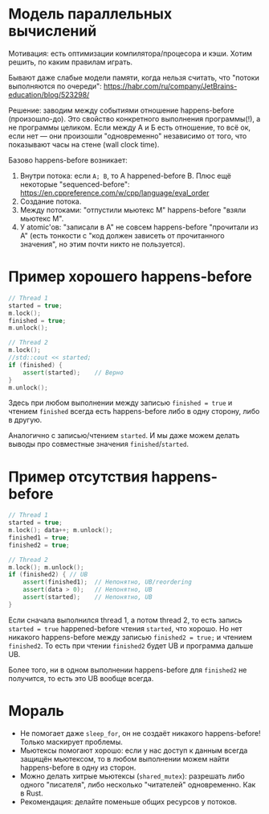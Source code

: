 # Модель параллельных вычислений
Мотивация: есть оптимизации компилятора/процесора и кэши.
Хотим решить, по каким правилам играть.

Бывают даже слабые модели памяти, когда нельзя считать, что "потоки выполняются по очереди": https://habr.com/ru/company/JetBrains-education/blog/523298/

Решение: заводим между событиями отношение happens-before (произошло-до).
Это свойство конкретного выполнения программы(!), а не программы целиком.
Если между А и Б есть отношение, то всё ок, если нет — они произошли "одновременно" независимо от того, что показывают часы на стене (wall clock time).

Базово happens-before возникает:

1. Внутри потока: если `A; B`, то A happened-before B. Плюс ещё некоторые "sequenced-before": https://en.cppreference.com/w/cpp/language/eval_order
2. Создание потока.
3. Между потоками: "отпустили мьютекс M" happens-before "взяли мьютекс M".
4. У atomic'ов: "записали в A" не совсем happens-before "прочитали из A" (есть тонкости с "код должен зависеть от прочитанного значения", но этим почти никто не пользуется).

# Пример хорошего happens-before
```c++
// Thread 1
started = true;
m.lock();
finished = true;
m.unlock();

// Thread 2
m.lock();
//std::cout << started;
if (finished) {
    assert(started);    // Верно
}
m.unlock();
```

Здесь при любом выполнении между записью `finished = true` и чтением `finished`
всегда есть happens-before либо в одну сторону, либо в другую.

Аналогично с записью/чтением `started`.
И мы даже можем делать выводы про совместные значения `finished`/`started`.

# Пример отсутствия happens-before
```c++
// Thread 1
started = true;
m.lock(); data++; m.unlock();
finished1 = true;
finished2 = true;

// Thread 2
m.lock(); m.unlock();
if (finished2) { // UB
    assert(finished1);  // Непонятно, UB/reordering
    assert(data > 0);   // Непонятно, UB
    assert(started);    // Непонятно, UB
}
```

Если сначала выполнился thread 1, а потом thread 2,
то есть запись `started = true` happened-before чтения `started`, что хорошо.
Но нет никакого happens-before между записью `finished2 = true;` и чтением `finished2`.
То есть при чтении `finished2` будет UB и программа дальше UB.

Более того, ни в одном выполнении happens-before для `finished2` не получится,
то есть это UB вообще всегда.

# Мораль
* Не помогает даже `sleep_for`, он не создаёт никакого happens-before!
  Только маскирует проблемы.
* Мьютексы помогают хорошо: если у нас доступ к данным всегда защищён мьютексом, то в любом выполнении можем найти happens-before в одну из сторон.
* Можно делать хитрые мьютексы (`shared_mutex`): разрешать либо одного "писателя", либо несколько "читателей" одновременно.
  Как в Rust.
* Рекомендация: делайте поменьше общих ресурсов у потоков.
